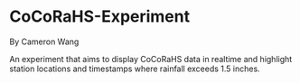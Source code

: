 # CoCoRaHS-Experiment
By Cameron Wang

An experiment that aims to display CoCoRaHS data in realtime and highlight station locations and timestamps where rainfall exceeds 1.5 inches.
